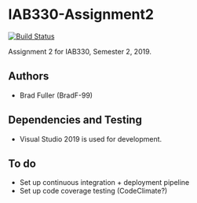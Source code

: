 # IAB330-Assignment2

[![Build Status](https://travis-ci.com/BradF-99/IAB330-Assignment2.svg?token=RmWc9zzyFjnuzmgBsmgB&branch=master)](https://travis-ci.com/BradF-99/IAB330-Assignment2)


Assignment 2 for IAB330, Semester 2, 2019.

## Authors 
* Brad Fuller (BradF-99) 

## Dependencies and Testing

* Visual Studio 2019 is used for development.

## To do

* Set up continuous integration + deployment pipeline
* Set up code coverage testing (CodeClimate?)
